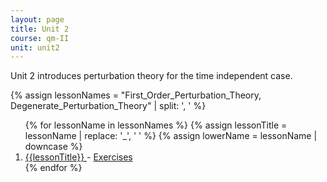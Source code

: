 ```yaml
---
layout: page
title: Unit 2
course: qm-II
unit: unit2
---
```


Unit 2 introduces perturbation theory for the time independent case.

{% assign lessonNames = "First_Order_Perturbation_Theory, Degenerate_Perturbation_Theory" | split: ', ' %}

<ol>
{% for lessonName in lessonNames %}
{% assign lessonTitle = lessonName | replace:  '_', ' ' %}
{% assign lowerName = lessonName | downcase %}
<li> <a class = "page-link" href = "{{ lowerName | prepend: units[unitIndex] | prepend: current_page.permalink }}"> {{lessonTitle}} </a> - <a class = "page-link" href = "{{ lowerName | prepend: units[unitIndex] | prepend: current_page.permalink | append: "-exercises" }}"> Exercises </a> </li>
{% endfor %}
</ol>
